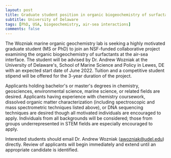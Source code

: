 ```yaml
---
layout: post
title: Graduate student position in organic biogeochemistry of surfactants (Lewes, Delaware)
subtitle: University of Delaware
tags: [PhD, USA, biogeochemistry, air-sea interactions]
comments: false
---
```


The Wozniak marine organic geochemistry lab is seeking a highly motivated
graduate student (MS or PhD) to join an NSF-funded collaborative project
examining the organic biogeochemistry of surfactants at the air-sea
interface. The student will be advised by Dr. Andrew Wozniak at the
University of Delaware's, School of Marine Science and Policy in Lewes, DE
with an expected start date of June 2022. Tuition and a competitive student
stipend will be offered for the 3-year duration of the project.

Applicants holding bachelor's or master's degrees in chemistry,
geosciences, environmental science, marine science, or related fields are
desired. Applicants having experience with chemistry coursework, dissolved
organic matter characterization (including spectroscopic and mass
spectrometric techniques listed above), or DNA sequencing techniques are
desired though all motivated individuals are encouraged to apply.
Individuals from all backgrounds will be considered; those from groups
underrepresented in STEM fields are especially encouraged to apply.

Interested students should email Dr. Andrew Wozniak (awozniak@udel.edu)
directly. Review of applicants will begin immediately and extend until an
appropriate candidate is identified.

